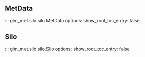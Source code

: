 ## MetData

::: glm_met.silo.silo.MetData
    options:
        show_root_toc_entry: false

## Silo

::: glm_met.silo.silo.Silo
    options:
            show_root_toc_entry: false